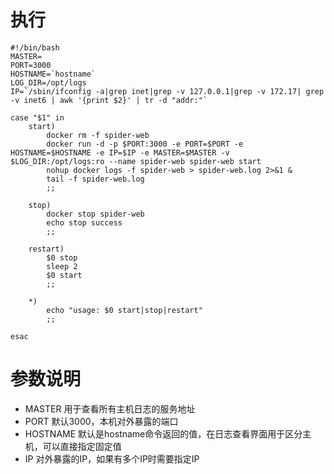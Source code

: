 
# 执行

```
#!/bin/bash
MASTER=
PORT=3000
HOSTNAME=`hostname`
LOG_DIR=/opt/logs
IP=`/sbin/ifconfig -a|grep inet|grep -v 127.0.0.1|grep -v 172.17| grep -v inet6 | awk '{print $2}' | tr -d "addr:"`

case "$1" in
    start)
        docker rm -f spider-web
        docker run -d -p $PORT:3000 -e PORT=$PORT -e HOSTNAME=$HOSTNAME -e IP=$IP -e MASTER=$MASTER -v $LOG_DIR:/opt/logs:ro --name spider-web spider-web start
        nohup docker logs -f spider-web > spider-web.log 2>&1 &
        tail -f spider-web.log
        ;;
 
    stop)
        docker stop spider-web
        echo stop success
        ;;
 
    restart)
        $0 stop
        sleep 2
        $0 start
        ;;
 
    *)
        echo "usage: $0 start|stop|restart"
        ;;
 
esac
```
# 参数说明
- MASTER
用于查看所有主机日志的服务地址
- PORT
默认3000，本机对外暴露的端口
- HOSTNAME
默认是hostname命令返回的值，在日志查看界面用于区分主机，可以直接指定固定值
- IP
对外暴露的IP，如果有多个IP时需要指定IP
